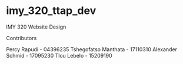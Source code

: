 # imy_320_ttap_dev
IMY 320 Website Design

Contributors

Percy Rapudi - 04396235
Tshegofatso Manthata - 17110310
Alexander Schmid - 17095230
Tlou Lebelo - 15209190
